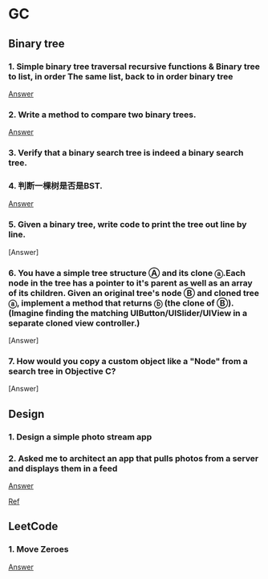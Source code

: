 # GC

## Binary tree

### 1. Simple binary tree traversal recursive functions & Binary tree to list, in order The same list, back to in order binary tree
[Answer](https://github.com/htaiwan/GC/blob/master/Ans/1.md) 

### 2. Write a method to compare two binary trees.
[Answer](https://github.com/htaiwan/GC/blob/master/Ans/2.md)

### 3. Verify that a binary search tree is indeed a binary search tree.
### 4. 判断一棵树是否是BST.
[Answer](https://github.com/htaiwan/GC/blob/master/Ans/3.md)

### 5. Given a binary tree, write code to print the tree out line by line.
[Answer]

### 6. You have a simple tree structure Ⓐ and its clone ⓐ.Each node in the tree has a pointer to it's parent as well as an array of its children. Given an original tree's node Ⓑ and cloned tree ⓐ, implement a method that returns ⓑ (the clone of Ⓑ). (Imagine finding the matching UIButton/UISlider/UIView in a separate cloned view controller.)
[Answer]

### 7. How would you copy a custom object like a "Node" from a search tree in Objective C?
[Answer]


## Design

### 1. Design a simple photo stream app  
### 2. Asked me to architect an app that pulls photos from a server and displays them in a feed
[Answer](https://github.com/htaiwan/GC/blob/master/Ans/4.md)

[Ref](https://www.codementor.io/ios/tutorial/ios-interview-tips-questions-answers-objective-c)


## LeetCode

### 1. Move Zeroes
[Answer](https://github.com/htaiwan/GC/blob/master/Ans/5.md)



